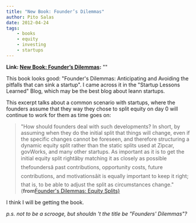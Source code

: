 ```yaml
---
title: "New Book: Founder’s Dilemmas"
author: Pito Salas
date: 2012-04-24
tags:
    - books
    - equity
    - investing
    - startups
---
```


**Link: [New Book: Founder’s Dilemmas](None):** ""

This book looks good: "Founder's Dilemmas: Anticipating and Avoiding the
pitfalls that can sink a startup". I came across it in the "Startup Lessons
Learned" Blog, which may be the best blog about leann startups.

This excerpt talks about a common scenario with startups, where the founders
assume that they way they chose to split equity on day 0 will continue to work
for them as time goes on:

> "How should founders deal with such developments? In short, by assuming when
> they do the initial split that things will change, even if the specific
> changes cannot be foreseen, and therefore structuring a dynamic equity split
> rather than the static splits used at Zipcar, govWorks, and many other
> startups. As important as it is to get the initial equity split rightâby
> matching it as closely as possible thefoundersâ past contributions,
> opportunity costs, future contributions, and motivationsâit is equally
> important to keep it right; that is, to be able to adjust the split as
> circumstances change." (**from**[Founder's Dilemmas: Equity
> Splits)](<http://www.startuplessonslearned.com/>)

I think I will be getting the book.

_p.s. not to be a scrooge, but shouldn 't the title be "Founders' Dilemmas"?_


